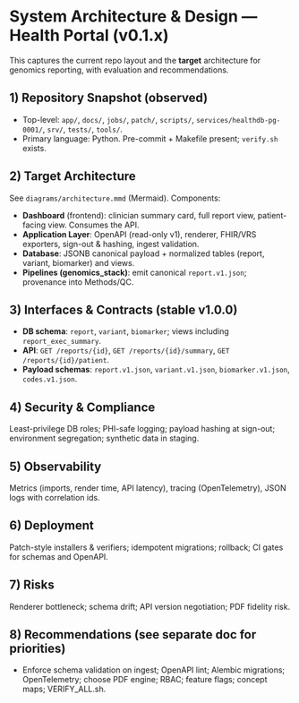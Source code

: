 # System Architecture & Design — Health Portal (v0.1.x)

This captures the current repo layout and the **target** architecture for genomics reporting, with evaluation and recommendations.

## 1) Repository Snapshot (observed)
- Top-level: `app/`, `docs/`, `jobs/`, `patch/`, `scripts/`, `services/healthdb-pg-0001/`, `srv/`, `tests/`, `tools/`.
- Primary language: Python. Pre-commit + Makefile present; `verify.sh` exists.

## 2) Target Architecture
See `diagrams/architecture.mmd` (Mermaid). Components:
- **Dashboard** (frontend): clinician summary card, full report view, patient-facing view. Consumes the API.
- **Application Layer**: OpenAPI (read-only v1), renderer, FHIR/VRS exporters, sign-out & hashing, ingest validation.
- **Database**: JSONB canonical payload + normalized tables (report, variant, biomarker) and views.
- **Pipelines (genomics_stack)**: emit canonical `report.v1.json`; provenance into Methods/QC.

## 3) Interfaces & Contracts (stable v1.0.0)
- **DB schema**: `report`, `variant`, `biomarker`; views including `report_exec_summary`.
- **API**: `GET /reports/{id}`, `GET /reports/{id}/summary`, `GET /reports/{id}/patient`.
- **Payload schemas**: `report.v1.json`, `variant.v1.json`, `biomarker.v1.json`, `codes.v1.json`.

## 4) Security & Compliance
Least-privilege DB roles; PHI-safe logging; payload hashing at sign-out; environment segregation; synthetic data in staging.

## 5) Observability
Metrics (imports, render time, API latency), tracing (OpenTelemetry), JSON logs with correlation ids.

## 6) Deployment
Patch-style installers & verifiers; idempotent migrations; rollback; CI gates for schemas and OpenAPI.

## 7) Risks
Renderer bottleneck; schema drift; API version negotiation; PDF fidelity risk.

## 8) Recommendations (see separate doc for priorities)
- Enforce schema validation on ingest; OpenAPI lint; Alembic migrations; OpenTelemetry; choose PDF engine; RBAC; feature flags; concept maps; VERIFY_ALL.sh.
